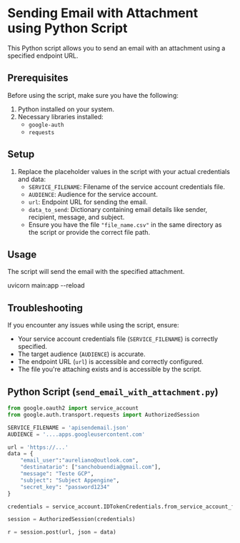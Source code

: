 # Sending Email with Attachment using Python Script

This Python script allows you to send an email with an attachment using a specified endpoint URL.

## Prerequisites

Before using the script, make sure you have the following:

1. Python installed on your system.
2. Necessary libraries installed:
    - `google-auth`
    - `requests`

## Setup

1. Replace the placeholder values in the script with your actual credentials and data:
    - `SERVICE_FILENAME`: Filename of the service account credentials file.
    - `AUDIENCE`: Audience for the service account.
    - `url`: Endpoint URL for sending the email.
    - `data_to_send`: Dictionary containing email details like sender, recipient, message, and subject.
    - Ensure you have the file `"file_name.csv"` in the same directory as the script or provide the correct file path.

## Usage

The script will send the email with the specified attachment.

uvicorn main:app --reload

## Troubleshooting

If you encounter any issues while using the script, ensure:

- Your service account credentials file (`SERVICE_FILENAME`) is correctly specified.
- The target audience (`AUDIENCE`) is accurate.
- The endpoint URL (`url`) is accessible and correctly configured.
- The file you're attaching exists and is accessible by the script.

## Python Script (`send_email_with_attachment.py`)

```python
from google.oauth2 import service_account
from google.auth.transport.requests import AuthorizedSession

SERVICE_FILENAME = 'apisendemail.json'
AUDIENCE = '....apps.googleusercontent.com'

url = 'https://...' 
data = {
    "email_user":"aureliano@outlook.com",
    "destinatario": ["sanchobuendia@gmail.com"],
    "message": "Teste GCP",
    "subject": "Subject Appengine",
    "secret_key": "password1234"
}

credentials = service_account.IDTokenCredentials.from_service_account_file(SERVICE_FILENAME, target_audience=AUDIENCE)

session = AuthorizedSession(credentials)

r = session.post(url, json = data)
```

